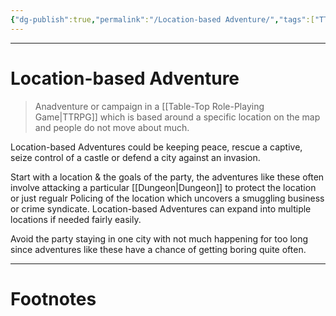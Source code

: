 ```yaml
---
{"dg-publish":true,"permalink":"/Location-based Adventure/","tags":["TTRPG"]}
---
```



---
# Location-based Adventure
> Anadventure or campaign in a [[Table-Top Role-Playing Game\|TTRPG]] which is based around a specific location on the map and people do not move about much.

Location-based Adventures could be keeping peace, rescue a captive, seize control of  a castle or defend a city against an invasion. 

Start with a location & the goals of the party, the adventures like these often involve attacking a particular [[Dungeon\|Dungeon]] to protect the location or just regualr Policing of the location which uncovers a smuggling business or crime syndicate. Location-based Adventures can expand into multiple locations if needed fairly easily.

Avoid the party staying in one city with not much happening for too long since adventures like these have a chance of getting boring quite often.

---
# Footnotes